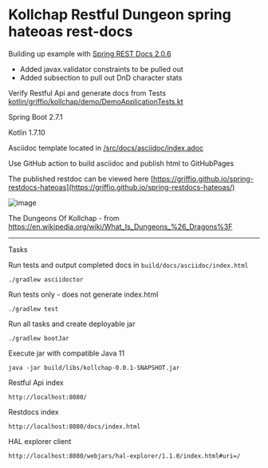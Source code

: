 # Kollchap Restful Dungeon spring hateoas rest-docs

Building up example with [Spring REST Docs 2.0.6](https://github.com/spring-projects/spring-restdocs)

* Added javax.validator constraints to be pulled out
* Added subsection to pull out DnD character stats

Verify Restful Api and generate docs from Tests [kotlin/griffio/kollchap/demo/DemoApplicationTests.kt](https://github.com/griffio/spring-restdocs-hateoas/blob/master/src/test/kotlin/griffio/kollchap/demo/DemoApplicationTests.kt)

Spring Boot 2.7.1

Kotlin 1.7.10

Asciidoc template located in [/src/docs/asciidoc/index.adoc](https://github.com/griffio/spring-restdocs-hateoas/blob/master/src/docs/asciidoc/index.adoc)

Use GitHub action to build asciidoc and publish html to GitHubPages

The published restdoc can be viewed here [https://griffio.github.io/spring-restdocs-hateoas](https://griffio.github.io/spring-restdocs-hateoas/) 

![image](https://user-images.githubusercontent.com/346896/187029634-f1417b98-0a49-42e0-8e7b-9143d8910dee.png)

The Dungeons Of Kollchap - from https://en.wikipedia.org/wiki/What_Is_Dungeons_%26_Dragons%3F

---

Tasks

Run tests and output completed docs in `build/docs/asciidoc/index.html`
~~~
./gradlew asciidoctor
~~~

Run tests only - does not generate index.html
~~~
./gradlew test
~~~

Run all tasks and create deployable jar
~~~
./gradlew bootJar
~~~

Execute jar with compatible Java 11
~~~
java -jar build/libs/kollchap-0.0.1-SNAPSHOT.jar
~~~

Restful Api index
~~~
http://localhost:8080/
~~~

Restdocs index
~~~
http://localhost:8080/docs/index.html
~~~

HAL explorer client
~~~
http://localhost:8080/webjars/hal-explorer/1.1.0/index.html#uri=/
~~~
